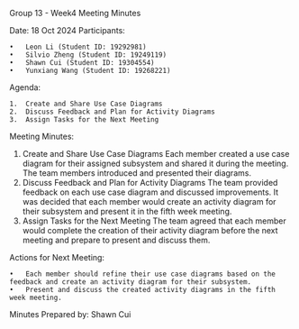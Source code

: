 Group 13 - Week4 Meeting Minutes

Date: 18 Oct 2024
Participants:

	•	Leon Li (Student ID: 19292981)
	•	Silvio Zheng (Student ID: 19249119)
	•	Shawn Cui (Student ID: 19304554)
	•	Yunxiang Wang (Student ID: 19268221)

Agenda:

	1.	Create and Share Use Case Diagrams
	2.	Discuss Feedback and Plan for Activity Diagrams
	3.	Assign Tasks for the Next Meeting

Meeting Minutes:

1.	Create and Share Use Case Diagrams
Each member created a use case diagram for their assigned subsystem and shared it during the meeting. The team members introduced and presented their diagrams.
2.	Discuss Feedback and Plan for Activity Diagrams
The team provided feedback on each use case diagram and discussed improvements. It was decided that each member would create an activity diagram for their subsystem and present it in the fifth week meeting.
3.	Assign Tasks for the Next Meeting
The team agreed that each member would complete the creation of their activity diagram before the next meeting and prepare to present and discuss them.

Actions for Next Meeting:

	•	Each member should refine their use case diagrams based on the feedback and create an activity diagram for their subsystem.
	•	Present and discuss the created activity diagrams in the fifth week meeting.

Minutes Prepared by: Shawn Cui